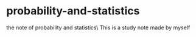 # probability-and-statistics
the note of probability and statistics\\
This is a study note made by myself
